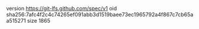 version https://git-lfs.github.com/spec/v1
oid sha256:7afc4f2c4c74265ef091abb3d1519baee73ec1965792a4f867c7cb65aa515271
size 1865
